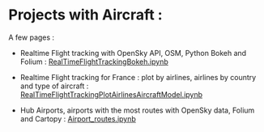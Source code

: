 # Projects with Aircraft :


A few pages :
- Realtime Flight tracking with OpenSky API, OSM, Python Bokeh and Folium  :
[RealTimeFlightTrackingBokeh.ipynb](RealTimeFlightTrackingBokeh.ipynb)

- Realtime Flight tracking for France : plot by airlines, airlines by country and type of aircraft : [RealTimeFlightTrackingPlotAirlinesAircraftModel.ipynb](RealTimeFlightTrackingPlotAirlinesAircraftModel.ipynb)
 
- Hub Airports, airports with the most routes with OpenSky data, Folium and Cartopy :
[Airport_routes.ipynb](Airport_routes.ipynb)
